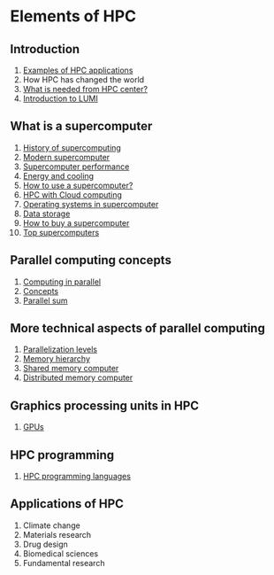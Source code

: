 # Elements of HPC

## Introduction

1. [Examples of HPC applications](intro/hpc_applications.md)
1. How HPC has changed the world
1. [What is needed from HPC center?](intro/computing-center.md)
1. [Introduction to LUMI](intro/introduction-to-lumi.md)

## What is a supercomputer

1. [History of supercomputing](supercomputer/history.md)
1. [Modern supercomputer](supercomputer/modern-supercomputer.md)
1. [Supercomputer performance](supercomputer/supercomputer_performance.md)
1. [Energy and cooling](supercomputer/energy-cooling.md)
1. [How to use a supercomputer?](supercomputer/how-to-use.md)
1. [HPC with Cloud computing](supercomputer/cloud_vs_traditional.md)
1. [Operating systems in supercomputer](supercomputer/operating_systems.md)
1. [Data storage](supercomputer/storage.md)
1. [How to buy a supercomputer](supercomputer/procurement.md)
1. [Top supercomputers](supercomputer/top-systems.md)

## Parallel computing concepts

1. [Computing in parallel](parallel-computing-concepts/basic-idea.md)
1. [Concepts](parallel-computing-concepts/concepts.md)
1. [Parallel sum](parallel-computing-concepts/parallel-sum.md)

## More technical aspects of parallel computing

1. [Parallelization levels](parallel-computing-technical/hierarchy_parallelism.md)
1. [Memory hierarchy](parallel-computing-technical/memory_hierarchy.md)
1. [Shared memory computer](parallel-computing-technical/shared_memory.md)
1. [Distributed memory computer](parallel-computing-technical/distribute_memory.md)

## Graphics processing units in HPC

1. [GPUs](gpus/cpu_vs_gpu.md)

## HPC programming

1. [HPC programming languages](hpc-programming/languages.md)

## Applications of HPC

1. Climate change
1. Materials research
1. Drug design
1. Biomedical sciences
1. Fundamental research 
